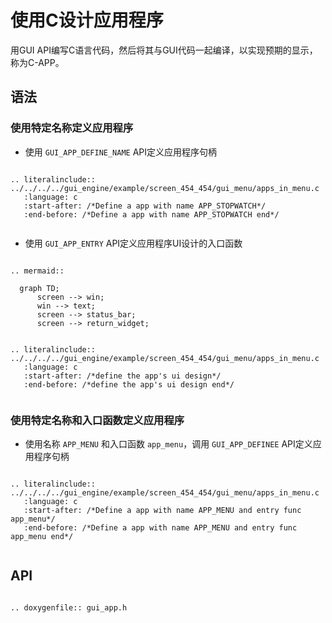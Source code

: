 # 使用C设计应用程序

用GUI API编写C语言代码，然后将其与GUI代码一起编译，以实现预期的显示，称为C-APP。

## 语法
### 使用特定名称定义应用程序

- 使用 ```GUI_APP_DEFINE_NAME``` API定义应用程序句柄
```eval_rst

.. literalinclude:: ../../../../gui_engine/example/screen_454_454/gui_menu/apps_in_menu.c
   :language: c
   :start-after: /*Define a app with name APP_STOPWATCH*/
   :end-before: /*Define a app with name APP_STOPWATCH end*/


```
- 使用 ```GUI_APP_ENTRY``` API定义应用程序UI设计的入口函数



```eval_rst

.. mermaid::
 
  graph TD;
      screen --> win;
      win --> text;
      screen --> status_bar;
      screen --> return_widget;
```


```eval_rst

.. literalinclude:: ../../../../gui_engine/example/screen_454_454/gui_menu/apps_in_menu.c
   :language: c
   :start-after: /*define the app's ui design*/
   :end-before: /*define the app's ui design end*/


```
### 使用特定名称和入口函数定义应用程序
- 使用名称 ```APP_MENU``` 和入口函数 ```app_menu```，调用 ```GUI_APP_DEFINEE``` API定义应用程序句柄
```eval_rst

.. literalinclude:: ../../../../gui_engine/example/screen_454_454/gui_menu/apps_in_menu.c
   :language: c
   :start-after: /*Define a app with name APP_MENU and entry func app_menu*/
   :end-before: /*Define a app with name APP_MENU and entry func app_menu end*/


```
## API
```eval_rst

.. doxygenfile:: gui_app.h

```




